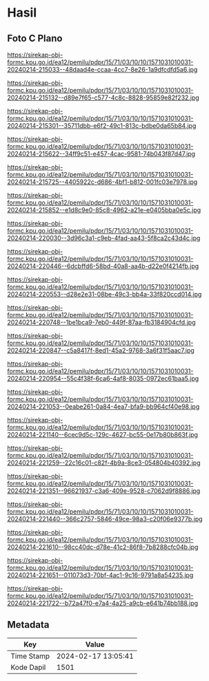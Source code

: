 # Hasil

## Foto C Plano

https://sirekap-obj-formc.kpu.go.id/ea12/pemilu/pdpr/15/71/03/10/10/1571031010031-20240214-215033--48daad4e-ccaa-4cc7-8e26-1a9dfcdfd5a6.jpg

https://sirekap-obj-formc.kpu.go.id/ea12/pemilu/pdpr/15/71/03/10/10/1571031010031-20240214-215132--d89e7f65-c577-4c8c-8828-95859e82f232.jpg

https://sirekap-obj-formc.kpu.go.id/ea12/pemilu/pdpr/15/71/03/10/10/1571031010031-20240214-215301--35711dbb-e6f2-49c1-813c-bdbe0da65b84.jpg

https://sirekap-obj-formc.kpu.go.id/ea12/pemilu/pdpr/15/71/03/10/10/1571031010031-20240214-215622--34ff9c51-e457-4cac-9581-74b043f87d47.jpg

https://sirekap-obj-formc.kpu.go.id/ea12/pemilu/pdpr/15/71/03/10/10/1571031010031-20240214-215725--4405922c-d686-4bf1-b812-001fc03e7978.jpg

https://sirekap-obj-formc.kpu.go.id/ea12/pemilu/pdpr/15/71/03/10/10/1571031010031-20240214-215852--e1d8c9e0-85c8-4962-a21e-e0405bba0e5c.jpg

https://sirekap-obj-formc.kpu.go.id/ea12/pemilu/pdpr/15/71/03/10/10/1571031010031-20240214-220030--3d96c3a1-c9eb-4fad-aa43-5f8ca2c43d4c.jpg

https://sirekap-obj-formc.kpu.go.id/ea12/pemilu/pdpr/15/71/03/10/10/1571031010031-20240214-220446--6dcbffd6-58bd-40a8-aa4b-d22e0f4214fb.jpg

https://sirekap-obj-formc.kpu.go.id/ea12/pemilu/pdpr/15/71/03/10/10/1571031010031-20240214-220553--d28e2e31-08be-49c3-bb4a-33f820ccd014.jpg

https://sirekap-obj-formc.kpu.go.id/ea12/pemilu/pdpr/15/71/03/10/10/1571031010031-20240214-220748--1be1bca9-7eb0-449f-87aa-fb3184904cfd.jpg

https://sirekap-obj-formc.kpu.go.id/ea12/pemilu/pdpr/15/71/03/10/10/1571031010031-20240214-220847--c5a8417f-8ed1-45a2-9768-3a6f31f5aac7.jpg

https://sirekap-obj-formc.kpu.go.id/ea12/pemilu/pdpr/15/71/03/10/10/1571031010031-20240214-220954--55c4f38f-6ca6-4af8-8035-0972ec61baa5.jpg

https://sirekap-obj-formc.kpu.go.id/ea12/pemilu/pdpr/15/71/03/10/10/1571031010031-20240214-221053--0eabe261-0a84-4ea7-bfa9-bb964cf40e98.jpg

https://sirekap-obj-formc.kpu.go.id/ea12/pemilu/pdpr/15/71/03/10/10/1571031010031-20240214-221140--6cec9d5c-129c-4627-bc55-0e17b80b863f.jpg

https://sirekap-obj-formc.kpu.go.id/ea12/pemilu/pdpr/15/71/03/10/10/1571031010031-20240214-221259--22c16c01-c82f-4b9a-8ce3-054804b40392.jpg

https://sirekap-obj-formc.kpu.go.id/ea12/pemilu/pdpr/15/71/03/10/10/1571031010031-20240214-221351--96621937-c3a6-409e-9528-c7062d9f8886.jpg

https://sirekap-obj-formc.kpu.go.id/ea12/pemilu/pdpr/15/71/03/10/10/1571031010031-20240214-221440--366c2757-5846-49ce-98a3-c20f06e9377b.jpg

https://sirekap-obj-formc.kpu.go.id/ea12/pemilu/pdpr/15/71/03/10/10/1571031010031-20240214-221610--98cc40dc-d78e-41c2-86f8-7b8288cfc04b.jpg

https://sirekap-obj-formc.kpu.go.id/ea12/pemilu/pdpr/15/71/03/10/10/1571031010031-20240214-221651--011073d3-70bf-4ac1-9c16-9791a8a54235.jpg

https://sirekap-obj-formc.kpu.go.id/ea12/pemilu/pdpr/15/71/03/10/10/1571031010031-20240214-221722--b72a47f0-e7a4-4a25-a9cb-e641b74bb188.jpg


## Metadata

| Key        | Value               |
| ---------- | ------------------- |
| Time Stamp | 2024-02-17 13:05:41 |
| Kode Dapil | 1501                |



